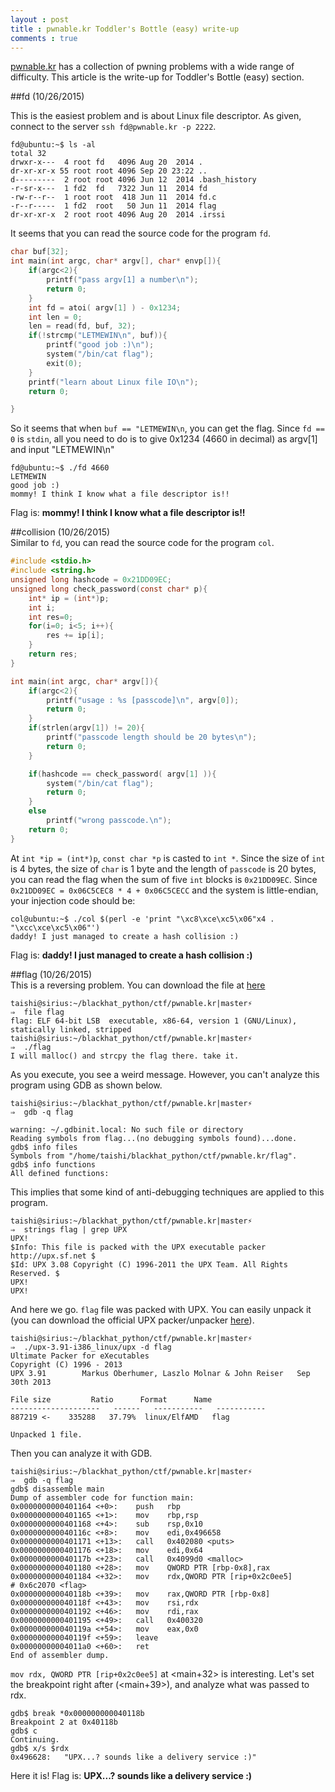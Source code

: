 ```yaml
---
layout : post
title : pwnable.kr Toddler's Bottle (easy) write-up
comments : true
---
```


[pwnable.kr](http://pwnable.kr) has a collection of pwning problems with a wide range of difficulty. This article is the write-up for Toddler's Bottle (easy) section.  

##fd  (10/26/2015)  

This is the easiest problem and is about Linux file descriptor. As given, connect to the server `ssh fd@pwnable.kr -p 2222`.  

```
fd@ubuntu:~$ ls -al
total 32
drwxr-x---  4 root fd   4096 Aug 20  2014 .
dr-xr-xr-x 55 root root 4096 Sep 20 23:22 ..
d---------  2 root root 4096 Jun 12  2014 .bash_history
-r-sr-x---  1 fd2  fd   7322 Jun 11  2014 fd
-rw-r--r--  1 root root  418 Jun 11  2014 fd.c
-r--r-----  1 fd2  root   50 Jun 11  2014 flag
dr-xr-xr-x  2 root root 4096 Aug 20  2014 .irssi
```

It seems that you can read the source code for the program `fd`.

```C
char buf[32];
int main(int argc, char* argv[], char* envp[]){
	if(argc<2){
		printf("pass argv[1] a number\n");
		return 0;
	}
	int fd = atoi( argv[1] ) - 0x1234;
	int len = 0;
	len = read(fd, buf, 32);
	if(!strcmp("LETMEWIN\n", buf)){
		printf("good job :)\n");
		system("/bin/cat flag");
		exit(0);
	}
	printf("learn about Linux file IO\n");
	return 0;

}
```

So it seems that when `buf == "LETMEWIN\n`, you can get the flag. Since `fd == 0` is `stdin`, all you need to do is to give 0x1234 (4660 in decimal) as argv[1] and input "LETMEWIN\n"  

```
fd@ubuntu:~$ ./fd 4660
LETMEWIN
good job :)
mommy! I think I know what a file descriptor is!!
```

Flag is: __mommy! I think I know what a file descriptor is!!__  
  

##collision (10/26/2015)  
Similar to `fd`, you can read the source code for the program `col`.  

```C
#include <stdio.h>
#include <string.h>
unsigned long hashcode = 0x21DD09EC;
unsigned long check_password(const char* p){
	int* ip = (int*)p;
	int i;
	int res=0;
	for(i=0; i<5; i++){
		res += ip[i];
	}
	return res;
}

int main(int argc, char* argv[]){
	if(argc<2){
		printf("usage : %s [passcode]\n", argv[0]);
		return 0;
	}
	if(strlen(argv[1]) != 20){
		printf("passcode length should be 20 bytes\n");
		return 0;
	}

	if(hashcode == check_password( argv[1] )){
		system("/bin/cat flag");
		return 0;
	}
	else
		printf("wrong passcode.\n");
	return 0;
}
```

At `int *ip = (int*)p`, `const char *p` is casted to `int *`. Since the size of `int` is 4 bytes, the size of `char` is 1 byte and the length of `passcode` is 20 bytes, you can read the flag when the sum of five `int` blocks is `0x21DD09EC`. Since `0x21DD09EC = 0x06C5CEC8 * 4 + 0x06C5CECC` and the system is little-endian, your injection code should be:  

```
col@ubuntu:~$ ./col $(perl -e 'print "\xc8\xce\xc5\x06"x4 . "\xcc\xce\xc5\x06"')
daddy! I just managed to create a hash collision :)
```

Flag is: __daddy! I just managed to create a hash collision :)__  
  

##flag (10/26/2015)  
This is a reversing problem. You can download the file at [here](http://pwnable.kr/bin/flag)  


```
taishi@sirius:~/blackhat_python/ctf/pwnable.kr|master⚡
⇒  file flag
flag: ELF 64-bit LSB  executable, x86-64, version 1 (GNU/Linux), statically linked, stripped
taishi@sirius:~/blackhat_python/ctf/pwnable.kr|master⚡
⇒  ./flag
I will malloc() and strcpy the flag there. take it.
```

As you execute, you see a weird message. However, you can't analyze this program using GDB as shown below.

```
taishi@sirius:~/blackhat_python/ctf/pwnable.kr|master⚡
⇒  gdb -q flag            

warning: ~/.gdbinit.local: No such file or directory
Reading symbols from flag...(no debugging symbols found)...done.
gdb$ info files
Symbols from "/home/taishi/blackhat_python/ctf/pwnable.kr/flag".
gdb$ info functions
All defined functions:
```

This implies that some kind of anti-debugging techniques are applied to this program.  

```
taishi@sirius:~/blackhat_python/ctf/pwnable.kr|master⚡
⇒  strings flag | grep UPX
UPX!
$Info: This file is packed with the UPX executable packer http://upx.sf.net $
$Id: UPX 3.08 Copyright (C) 1996-2011 the UPX Team. All Rights Reserved. $
UPX!
UPX!
```

And here we go. `flag` file was packed with UPX. You can easily unpack it (you can download the official UPX packer/unpacker [here](http://upx.sourceforge.net/#downloadupx)).  

```
taishi@sirius:~/blackhat_python/ctf/pwnable.kr|master⚡
⇒  ./upx-3.91-i386_linux/upx -d flag 
Ultimate Packer for eXecutables
Copyright (C) 1996 - 2013
UPX 3.91        Markus Oberhumer, Laszlo Molnar & John Reiser   Sep 30th 2013

File size         Ratio      Format      Name
--------------------   ------   -----------   -----------
887219 <-    335288   37.79%  linux/ElfAMD   flag

Unpacked 1 file.
```

Then you can analyze it with GDB. 

```
taishi@sirius:~/blackhat_python/ctf/pwnable.kr|master⚡
⇒  gdb -q flag
gdb$ disassemble main
Dump of assembler code for function main:
0x0000000000401164 <+0>:	push   rbp
0x0000000000401165 <+1>:	mov    rbp,rsp
0x0000000000401168 <+4>:	sub    rsp,0x10
0x000000000040116c <+8>:	mov    edi,0x496658
0x0000000000401171 <+13>:	call   0x402080 <puts>
0x0000000000401176 <+18>:	mov    edi,0x64
0x000000000040117b <+23>:	call   0x4099d0 <malloc>
0x0000000000401180 <+28>:	mov    QWORD PTR [rbp-0x8],rax
0x0000000000401184 <+32>:	mov    rdx,QWORD PTR [rip+0x2c0ee5]        # 0x6c2070 <flag>
0x000000000040118b <+39>:	mov    rax,QWORD PTR [rbp-0x8]
0x000000000040118f <+43>:	mov    rsi,rdx
0x0000000000401192 <+46>:	mov    rdi,rax
0x0000000000401195 <+49>:	call   0x400320
0x000000000040119a <+54>:	mov    eax,0x0
0x000000000040119f <+59>:	leave  
0x00000000004011a0 <+60>:	ret    
End of assembler dump.
```

`mov rdx, QWORD PTR [rip+0x2c0ee5]` at \<main+32\> is interesting. Let's set the breakpoint right after (\<main+39\>), and analyze what was passed to rdx.  


```
gdb$ break *0x000000000040118b
Breakpoint 2 at 0x40118b
gdb$ c
Continuing.
gdb$ x/s $rdx
0x496628:	"UPX...? sounds like a delivery service :)"
```

Here it is! Flag is: __UPX...? sounds like a delivery service :)__

